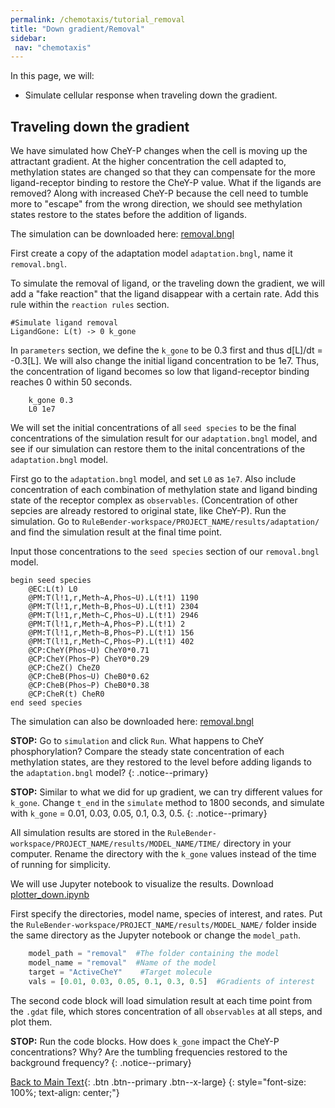 ```yaml
---
permalink: /chemotaxis/tutorial_removal
title: "Down gradient/Removal"
sidebar: 
 nav: "chemotaxis"
---
```


In this page, we will:
 - Simulate cellular response when traveling down the gradient.

## Traveling down the gradient

We have simulated how CheY-P changes when the cell is moving up the attractant gradient. At the higher concentration the cell adapted to, methylation states are changed so that they can compensate for the more ligand-receptor binding to restore the CheY-P value. What if the ligands are removed? Along with increased CheY-P because the cell need to tumble more to "escape" from the wrong direction, we should see methylation states restore to the states before the addition of ligands.

The simulation can be downloaded here: <a href="https://purpleavatar.github.io/multiscale_biological_modeling/downloads/downloadable/removal.bngl" download="removal.bngl">removal.bngl</a>

First create a copy of the adaptation model `adaptation.bngl`, name it `removal.bngl`.

To simulate the removal of ligand, or the traveling down the gradient, we will add a "fake reaction" that the ligand disappear with a certain rate. Add this rule within the `reaction rules` section.

	#Simulate ligand removal
	LigandGone: L(t) -> 0 k_gone

In `parameters` section, we define the `k_gone` to be 0.3 first and thus d[L]/dt = -0.3[L]. We will also change the initial ligand concentration to be 1e7. Thus, the concentration of ligand becomes so low that ligand-receptor binding reaches 0 within 50 seconds.

		k_gone 0.3
		L0 1e7

We will set the initial concentrations of all `seed species` to be the final concentrations of the simulation result for our `adaptation.bngl` model, and see if our simulation can restore them to the inital concentrations of the `adaptation.bngl` model. 

First go to the `adaptation.bngl` model, and set `L0` as `1e7`. Also include concentration of each combination of methylation state and ligand binding state of the receptor complex as `observables`. (Concentration of other sepcies are already restored to original state, like CheY-P). Run the simulation. Go to `RuleBender-workspace/PROJECT_NAME/results/adaptation/` and find the simulation result at the final time point. 

Input those concentrations to the `seed species` section of our `removal.bngl` model.

	begin seed species
		@EC:L(t) L0
		@PM:T(l!1,r,Meth~A,Phos~U).L(t!1) 1190
		@PM:T(l!1,r,Meth~B,Phos~U).L(t!1) 2304
		@PM:T(l!1,r,Meth~C,Phos~U).L(t!1) 2946
		@PM:T(l!1,r,Meth~A,Phos~P).L(t!1) 2
		@PM:T(l!1,r,Meth~B,Phos~P).L(t!1) 156
		@PM:T(l!1,r,Meth~C,Phos~P).L(t!1) 402
		@CP:CheY(Phos~U) CheY0*0.71
		@CP:CheY(Phos~P) CheY0*0.29
		@CP:CheZ() CheZ0
		@CP:CheB(Phos~U) CheB0*0.62
		@CP:CheB(Phos~P) CheB0*0.38
		@CP:CheR(t) CheR0
	end seed species

The simulation can also be downloaded here: <a href="https://purpleavatar.github.io/multiscale_biological_modeling/downloads/downloadable/removal.bngl" download="removal.bngl">removal.bngl</a>

**STOP:** Go to `simulation` and click `Run`. What happens to CheY phosphorylation? Compare the steady state concentration of each methylation states, are they restored to the level before adding ligands to the `adaptation.bngl` model?
{: .notice--primary}

**STOP:** Similar to what we did for up gradient, we can try different values for `k_gone`. Change `t_end` in the `simulate` method to 1800 seconds, and simulate with `k_gone` = 0.01, 0.03, 0.05, 0.1, 0.3, 0.5.
{: .notice--primary}

All simulation results are stored in the `RuleBender-workspace/PROJECT_NAME/results/MODEL_NAME/TIME/` directory in your computer. Rename the directory with the `k_gone` values instead of the time of running for simplicity. 

We will use Jupyter notebook to visualize the results. Download 
<a href="https://purpleavatar.github.io/multiscale_biological_modeling/downloads/downloadable/plotter_down.ipynb" download="plotter_up.ipynb">plotter_down.ipynb</a>

First specify the directories, model name, species of interest, and rates. Put the `RuleBender-workspace/PROJECT_NAME/results/MODEL_NAME/` folder inside the same directory as the Jupyter notebook or change the `model_path`.

~~~ python
	model_path = "removal"  #The folder containing the model
	model_name = "removal"  #Name of the model
	target = "ActiveCheY"    #Target molecule
	vals = [0.01, 0.03, 0.05, 0.1, 0.3, 0.5]  #Gradients of interest
~~~

The second code block will load simulation result at each time point from the `.gdat` file, which stores concentration of all `observables` at all steps, and plot them.

**STOP:** Run the code blocks. How does `k_gone` impact the CheY-P concentrations? Why? Are the tumbling frequencies restored to the background frequency?
{: .notice--primary}



[^Krembel2015]: Krembel A., Colin R., Sourijik V. 2015. Importance of multiple methylation sites in *Escherichia coli* chemotaxis. [Available online](https://journals.plos.org/plosone/article?id=10.1371/journal.pone.0145582)




[Back to Main Text](home_gradient){: .btn .btn--primary .btn--x-large}
{: style="font-size: 100%; text-align: center;"}




